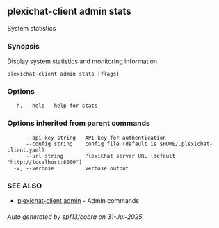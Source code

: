 ## plexichat-client admin stats

System statistics

### Synopsis

Display system statistics and monitoring information

```
plexichat-client admin stats [flags]
```

### Options

```
  -h, --help   help for stats
```

### Options inherited from parent commands

```
      --api-key string   API key for authentication
      --config string    config file (default is $HOME/.plexichat-client.yaml)
      --url string       PlexiChat server URL (default "http://localhost:8000")
  -v, --verbose          verbose output
```

### SEE ALSO

* [plexichat-client admin](plexichat-client_admin.md)	 - Admin commands

###### Auto generated by spf13/cobra on 31-Jul-2025
